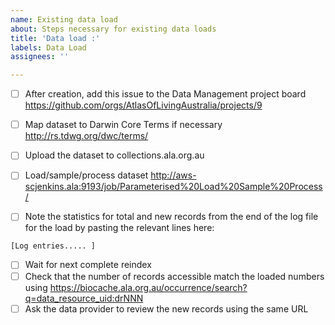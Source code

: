 ```yaml
---
name: Existing data load
about: Steps necessary for existing data loads
title: 'Data load :'
labels: Data Load
assignees: ''

---
```


- [ ] After creation, add this issue to the Data Management project board https://github.com/orgs/AtlasOfLivingAustralia/projects/9

- [ ] Map dataset to Darwin Core Terms if necessary http://rs.tdwg.org/dwc/terms/
- [ ] Upload the dataset to collections.ala.org.au
- [ ] Load/sample/process dataset http://aws-scjenkins.ala:9193/job/Parameterised%20Load%20Sample%20Process/ 
- [ ] Note the statistics for total and new records from the end of the log file for the load by pasting the relevant lines here:
```
[Log entries..... ]
```
- [ ] Wait for next complete reindex
- [ ] Check that the number of records accessible match the loaded numbers using https://biocache.ala.org.au/occurrence/search?q=data_resource_uid:drNNN
- [ ] Ask the data provider to review the new records using the same URL
